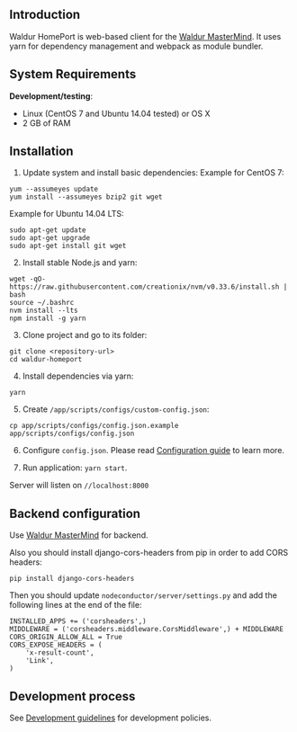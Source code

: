 ## Introduction

Waldur HomePort is web-based client for the [Waldur MasterMind][1].
It uses yarn for dependency management and webpack as module bundler.

## System Requirements

__Development/testing__:

- Linux (CentOS 7 and Ubuntu 14.04 tested) or OS X
- 2 GB of RAM

## Installation

1. Update system and install basic dependencies:
Example for CentOS 7:

```
yum --assumeyes update
yum install --assumeyes bzip2 git wget
```

Example for Ubuntu 14.04 LTS:
```
sudo apt-get update
sudo apt-get upgrade
sudo apt-get install git wget
```

2. Install stable Node.js and yarn:
```
wget -qO- https://raw.githubusercontent.com/creationix/nvm/v0.33.6/install.sh | bash
source ~/.bashrc
nvm install --lts
npm install -g yarn
```

3. Clone project and go to its folder:
```
git clone <repository-url>
cd waldur-homeport
```

4. Install dependencies via yarn:
```
yarn
```

5. Create `/app/scripts/configs/custom-config.json`:
```
cp app/scripts/configs/config.json.example app/scripts/configs/config.json
```

6. Configure `config.json`. Please read [Configuration guide](docs/config.md) to learn more.

7. Run application: `yarn start`.

Server will listen on `//localhost:8000`

## Backend configuration

Use [Waldur MasterMind][1] for backend.

Also you should install django-cors-headers from pip in order to add CORS headers:

```
pip install django-cors-headers
```

Then you should update `nodeconductor/server/settings.py` and add the following 
lines at the end of the file:

```
INSTALLED_APPS += ('corsheaders',)
MIDDLEWARE = ('corsheaders.middleware.CorsMiddleware',) + MIDDLEWARE
CORS_ORIGIN_ALLOW_ALL = True
CORS_EXPOSE_HEADERS = (
    'x-result-count',
    'Link',
)
```

## Development process

See [Development guidelines](docs/development_guideline.md) for development policies.

[1]: https://github.com/opennode/waldur-mastermind
